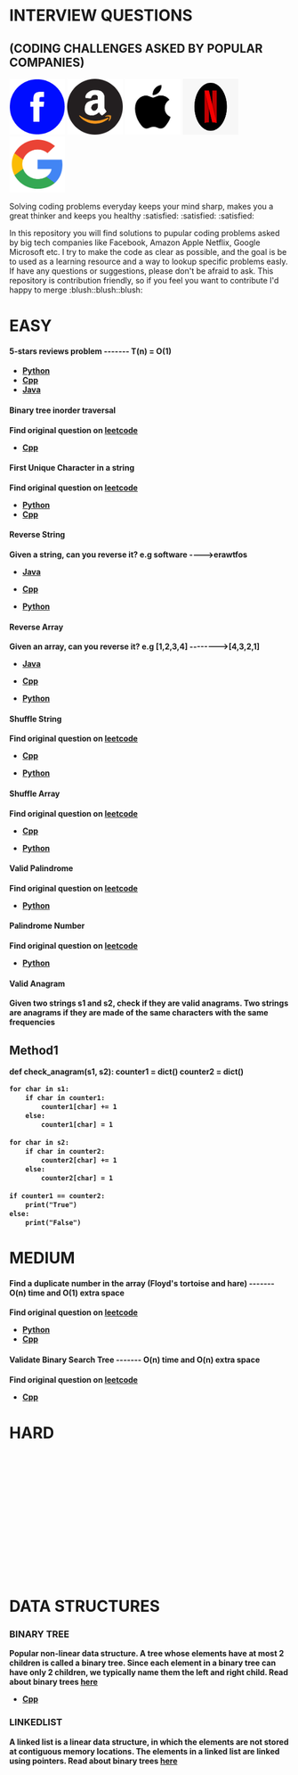 # INTERVIEW QUESTIONS
## (CODING CHALLENGES ASKED BY POPULAR COMPANIES)

 <div id="banner">
    <div class="inline-block"> 
        <img src = "https://github.com/yonahgraphics/Data-Structures-and-Algorithms/blob/master/facebook.png" width="100" height="100">
        <img src = "https://github.com/yonahgraphics/Data-Structures-and-Algorithms/blob/master/amazon.png" width="100" height="100">
        <img src = "https://github.com/yonahgraphics/Data-Structures-and-Algorithms/blob/master/Apple.jpg" width="100" height="100">
        <img src = "https://github.com/yonahgraphics/Data-Structures-and-Algorithms/blob/master/Netflix.png" width="100" height="100">
        <img src = "https://github.com/yonahgraphics/Data-Structures-and-Algorithms/blob/master/google.png" width="100" height="100">
    </div>
</div>
 
 <p>
Solving coding problems everyday keeps your mind sharp, makes you a great thinker and keeps you healthy :satisfied: :satisfied: :satisfied: <p>
In this repository you will find solutions to pupular coding problems asked by big tech companies like Facebook, Amazon Apple Netflix, Google Microsoft etc. I try to make the code as clear as possible, and the goal is be to used as a learning resource and a way to lookup specific problems easly. 
If have any questions or suggestions, please don't be afraid to ask. This repository is contribution friendly, so if you feel you want to contribute I'd happy to merge :blush::blush::blush:



# EASY

 #### 5-stars reviews problem  -------<b> T(n) = O(1)<b>
 
- [Python](https://github.com/yonahgraphics/Data-Structures-and-Algorithms/blob/master/PYTHON/EASY/5-stars%20reviews%20problem.py)
- [Cpp](https://github.com/yonahgraphics/Data-Structures-and-Algorithms/blob/master/CPP/EASY/5-stars%20reviews%20problem.cpp)
- [Java](https://github.com/yonahgraphics/Data-Structures-and-Algorithms/blob/master/JAVA/EASY/src/FiveStarsReviewsProblem.java)
 
 #### Binary tree inorder traversal<b>
 
  Find original question on <a href = "https://leetcode.com/problems/binary-tree-inorder-traversal/"> leetcode

- [Cpp](https://github.com/yonahgraphics/Data-Structures-and-Algorithms/blob/master/CPP/EASY/Binary%20Tree%20Inorder%20Traversal.cpp)
 
 
 #### First Unique Character in a string<b>
  Find original question on <a href = "https://leetcode.com/problems/first-unique-character-in-a-string/"> leetcode</a>

- [Python](https://github.com/yonahgraphics/Data-Structures-and-Algorithms/blob/master/PYTHON/EASY/FirstUniqueCharacterInString.py)
- [Cpp]( https://github.com/yonahgraphics/Data-Structures-and-Algorithms/blob/master/CPP/EASY/firstUniqueChar.cpp)
 

 #### Reverse String<b>
  Given a string, can you reverse it? e.g software ---->erawtfos

- [Java](https://github.com/yonahgraphics/Data-Structures-and-Algorithms/blob/master/JAVA/EASY/src/reverseString.java)
 
- [Cpp](https://github.com/yonahgraphics/Data-Structures-and-Algorithms/blob/master/CPP/EASY/reverseString.cpp)
 
- [Python](https://github.com/yonahgraphics/Data-Structures-and-Algorithms/blob/master/PYTHON/EASY/reverseString.py)
 
 
 #### Reverse Array<b>
  Given an array, can you reverse it? e.g [1,2,3,4] -------->[4,3,2,1]

- [Java](https://github.com/yonahgraphics/Data-Structures-and-Algorithms/blob/master/JAVA/EASY/src/reverseArray.java)
 
- [Cpp](https://github.com/yonahgraphics/Data-Structures-and-Algorithms/blob/master/CPP/EASY/reverseArray.cpp)
 
- [Python](https://github.com/yonahgraphics/Data-Structures-and-Algorithms/blob/master/PYTHON/EASY/reverseArray.py)
 
 
 #### Shuffle String<b>
  Find original question on <a href = "https://leetcode.com/problems/shuffle-string/"> leetcode

- [Cpp](https://github.com/yonahgraphics/Data-Structures-and-Algorithms/blob/master/CPP/EASY/shuffleString.cpp)
 
- [Python](https://github.com/yonahgraphics/Data-Structures-and-Algorithms/blob/master/PYTHON/EASY/shuffleString.py)
 
 
 #### Shuffle Array<b>
  Find original question on <a href = "https://leetcode.com/problems/shuffle-the-array/"> leetcode

- [Cpp](https://github.com/yonahgraphics/Data-Structures-and-Algorithms/blob/master/CPP/EASY/shuffleArray.cpp)
 
- [Python](https://github.com/yonahgraphics/Data-Structures-and-Algorithms/blob/master/PYTHON/EASY/shuffleArray.py)
 
 
 #### Valid Palindrome<b>
  Find original question on <a href = "https://leetcode.com/problems/valid-palindrome/"> leetcode

- [Python](https://github.com/yonahgraphics/Data-Structures-and-Algorithms/blob/master/PYTHON/EASY/validPalindrome.py)
 
 
 #### Palindrome Number<b>
  Find original question on <a href = "https://leetcode.com/problems/palindrome-number/"> leetcode

- [Python](https://github.com/yonahgraphics/Data-Structures-and-Algorithms/blob/master/PYTHON/EASY/palindromeNumber.py)
 
 
 #### Valid Anagram<b>
  Given two strings s1 and s2, check if they are valid anagrams. Two strings are anagrams if they are made of the same characters with the same frequencies

## Method1<n>
 
 
def check_anagram(s1, s2):
    counter1 = dict()
    counter2 = dict()
    
    for char in s1:
        if char in counter1:
            counter1[char] += 1
        else:
            counter1[char] = 1
    
    for char in s2:
        if char in counter2:
            counter2[char] += 1
        else:
            counter2[char] = 1
        
    if counter1 == counter2:
        print("True")
    else:
        print("False")
    
    


 
 
 

# MEDIUM
 #### Find a duplicate number in the array (Floyd's tortoise and hare) -------<b> O(n) time and O(1) extra space<b>
 Find original question on <a href = "https://leetcode.com/problems/find-the-duplicate-number/"> leetcode</a>
- [Python](https://github.com/yonahgraphics/Data-Structures-and-Algorithms/blob/master/PYTHON/MEDIUM/find_duplicate_number.py)
- [Cpp](https://github.com/yonahgraphics/Data-Structures-and-Algorithms/blob/master/CPP/MEDIUM/findDuplicateNumber.cpp)
 
 #### Validate Binary Search Tree -------<b> O(n) time and O(n) extra space<b>
 Find original question on <a href = "https://leetcode.com/problems/validate-binary-search-tree/"> leetcode</a>
- [Cpp](https://github.com/yonahgraphics/Data-Structures-and-Algorithms/blob/master/CPP/MEDIUM/validateBinarySearchTree.cpp)
# HARD<br/><br/><br/><br/><br/><br/><br/><br/>


# DATA STRUCTURES
 ### BINARY TREE
 Popular non-linear data structure. A tree whose elements have at most 2 children is called a binary tree. Since each element in a binary tree can have only 2 children, we typically name them the left and right child.
 Read about binary trees <a href = "https://www.geeksforgeeks.org/binary-tree-data-structure/"> here</a>
 
- [Cpp](https://github.com/yonahgraphics/Data-Structures-and-Algorithms/blob/master/CPP/DATA%20STRUCTURES/BINARY%20TREE/binaryTree.cpp)
 
 ### LINKEDLIST
 A linked list is a linear data structure, in which the elements are not stored at contiguous memory locations. The elements in a linked list are linked using pointers. 
 Read about binary trees <a href = "https://www.geeksforgeeks.org/data-structures/linked-list/"> here</a>
